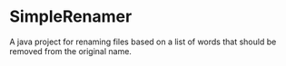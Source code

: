 # SimpleRenamer
A java project for renaming files based on a list of words that should be removed from the original name.
